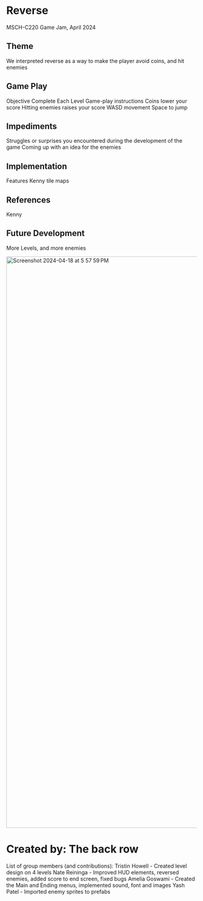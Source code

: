 # Reverse
MSCH-C220 Game Jam, April 2024

## Theme
We interpreted reverse as a way to make the player avoid coins, and hit enemies

## Game Play
Objective
Complete Each Level
Game-play instructions
Coins lower your score
Hitting enemies raises your score
WASD movement
Space to jump

## Impediments
Struggles or surprises you encountered during the development of the game
Coming up with an idea for the enemies

## Implementation
Features
Kenny tile maps

## References
Kenny 
## Future Development
More Levels, and more enemies


<img width="1512" alt="Screenshot 2024-04-18 at 5 57 59 PM" src="https://github.com/TristinHowell/Game-Jam/assets/156153471/c6e18094-0b2c-46ac-b1c6-dbbbfef5821d">



# Created by: The back row
List of group members (and contributions):
  Tristin Howell - Created level design on 4 levels
  Nate Reininga - Improved HUD elements, reversed enemies, added score to end screen, fixed bugs
  Amelia Goswami - Created the Main and Ending menus, implemented sound, font and images 
  Yash Patel - Imported enemy sprites to prefabs
